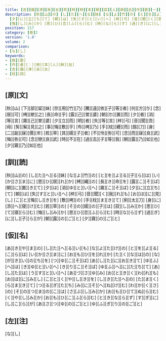 ```yaml
---
title: [吉][備][津][釆][女][死][時][柿][本][朝][臣][人][麻][呂][作][歌][一][首][[并][短][歌]]
description: [秋][山][の] [し][た][へ][る][妹] [な][よ][竹][の] [と][を][よ][る][子][ら][は] [い][か][さ][ま][に] [思][ひ][居][れ][か] [栲][縄][の] [長][き][命][を] [露][こ][そ][ば] [朝][に][置][き][て] [夕][は] [消][ゆ][と][い][へ] [霧][こ][そ][ば]
  [夕][に][立][ち][て] [朝][は] [失][す][と][い][へ] [梓][弓] [音][聞][く][我][れ][も] [お][ほ][に][見][し] [こ][と][悔][し][き][を] [敷][栲][の] [手][枕][ま][き][て] [剣][太][刀] [身][に][添][へ][寝][け][む] [若][草][の] [そ][の][嬬][の][子][は] [寂][し][み][か] [思][ひ][て][寝][ら][む]
  [悔][し][み][か] [思][ひ][恋][ふ][ら][む] [時][な][ら][ず] [過][ぎ][に][し][子][ら][が] [朝][露][の][ご][と] [夕][霧][の][ご][と]
position: 217
category: [巻]2
version: '1.0'
volume: 2
comparison:
- [な][し]
keywords:
- [挽][歌]
- [作][者][：][柿][本][人][麻][呂]
- [吉][備][津][采][女]
- [枕][詞]
---
```


## [原][文]

[秋][山] [下][部][留][妹] [奈][用][竹][乃] [騰][遠][依][子][等][者] [何][方][尓] [念][居][可] [栲][紲][之] [長][命][乎] [露][己][曽][婆] [朝][尓][置][而] [夕][者] [消][等][言] [霧][己][曽][婆] [夕][立][而] [明][者] [失][等][言] [梓][弓] [音][聞][吾][母] [髣][髴][見][之] [事][悔][敷][乎] [布][栲][乃] [手][枕][纒][而] [劔][刀] [身][二][副][寐][價][牟] [若][草] [其][嬬][子][者] [不][怜][弥][可] [念][而][寐][良][武] [悔][弥][可] [念][戀][良][武] [時][不][在] [過][去][子][等][我] [朝][露][乃][如][也] [夕][霧][乃][如][也]

## [訓][読]

[秋][山][の] [し][た][へ][る][妹] [な][よ][竹][の] [と][を][よ][る][子][ら][は] [い][か][さ][ま][に] [思][ひ][居][れ][か] [栲][縄][の] [長][き][命][を] [露][こ][そ][ば] [朝][に][置][き][て] [夕][は] [消][ゆ][と][い][へ] [霧][こ][そ][ば] [夕][に][立][ち][て] [朝][は] [失][す][と][い][へ] [梓][弓] [音][聞][く][我][れ][も] [お][ほ][に][見][し] [こ][と][悔][し][き][を] [敷][栲][の] [手][枕][ま][き][て] [剣][太][刀] [身][に][添][へ][寝][け][む] [若][草][の] [そ][の][嬬][の][子][は] [寂][し][み][か] [思][ひ][て][寝][ら][む] [悔][し][み][か] [思][ひ][恋][ふ][ら][む] [時][な][ら][ず] [過][ぎ][に][し][子][ら][が] [朝][露][の][ご][と] [夕][霧][の][ご][と]

## [仮][名]

[あ][き][や][ま][の] [し][た][へ][る][い][も] [な][よ][た][け][の] [と][を][よ][る][こ][ら][は] [い][か][さ][ま][に] [お][も][ひ][を][れ][か] [た][く][な][は][の] [な][が][き][い][の][ち][を] [つ][ゆ][こ][そ][ば] [あ][し][た][に][お][き][て] [ゆ][ふ][へ][は] [き][ゆ][と][い][へ] [き][り][こ][そ][ば] [ゆ][ふ][へ][に][た][ち][て] [あ][し][た][は] [う][す][と][い][へ] [あ][づ][さ][ゆ][み] [お][と][き][く][わ][れ][も] [お][ほ][に][み][し] [こ][と][く][や][し][き][を] [し][き][た][へ][の] [た][ま][く][ら][ま][き][て] [つ][る][ぎ][た][ち] [み][に][そ][へ][ね][け][む] [わ][か][く][さ][の] [そ][の][つ][ま][の][こ][は] [さ][ぶ][し][み][か] [お][も][ひ][て][ぬ][ら][む] [く][や][し][み][か] [お][も][ひ][こ][ふ][ら][む] [と][き][な][ら][ず] [す][ぎ][に][し][こ][ら][が] [あ][さ][つ][ゆ][の][ご][と] [ゆ][ふ][ぎ][り][の][ご][と]

## [左][注]

[な][し]
